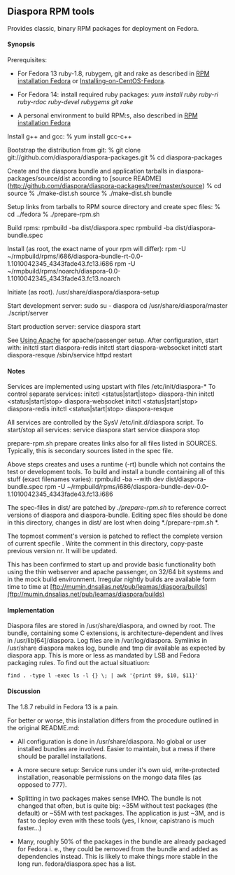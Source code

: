 ## Diaspora RPM tools

Provides classic, binary RPM packages for deployment on Fedora.

#### Synopsis

Prerequisites:

- For Fedora 13 ruby-1.8, rubygem, git  and rake as described in
  [RPM installation Fedora](http://github.com/diaspora/diaspora/wiki/Rpm-installation-on-fedora)
  or [Installing-on-CentOS-Fedora](http://github.com/diaspora/diaspora/wiki/Installing-on-CentOS-Fedora).

- For Fedora 14: install required ruby packages:
    *yum install ruby ruby-ri ruby-rdoc ruby-devel rubygems git rake*

- A personal environment to build RPM:s, also described in
  [RPM installation Fedora](http://github.com/diaspora/diaspora/wiki/Rpm-installation-on-fedora)

Install g++ and gcc:
    % yum install gcc-c++

Bootstrap the distribution from git:
    % git clone git://github.com/diaspora/diaspora-packages.git
    % cd diaspora-packages

Create and  the diaspora bundle and application tarballs in
diaspora-packages/source/dist according to [source README]
(http://github.com/diaspora/diaspora-packages/tree/master/source)
    % cd source
    % ./make-dist.sh source
    % ./make-dist.sh bundle

Setup links from  tarballs to RPM source directory and create spec files:
    % cd ../fedora
    % ./prepare-rpm.sh

Build rpms:
    rpmbuild -ba dist/diaspora.spec
    rpmbuild -ba dist/diaspora-bundle.spec

Install (as root, the exact name of your rpm will differ):
    rpm -U ~/rmpbuild/rpms/i686/diaspora-bundle-rt-0.0-1.1010042345_4343fade43.fc13.i686
    rpm -U ~/rmpbuild/rpms/noarch/diaspora-0.0-1.1010042345_4343fade43.fc13.noarch

Initiate (as root).
    /usr/share/diaspora/diaspora-setup

Start development server:
    sudo
    su - diaspora
    cd /usr/share/diaspora/master
    ./script/server

Start production server:
    service diaspora start

See [Using Apache](http://github.com/diaspora/diaspora/wiki/Using-apache) for
apache/passenger setup. After configuration, start with:
    initctl start diaspora-redis
    initctl start diaspora-websocket
    initctl start diaspora-resque
    /sbin/service httpd restart

#### Notes

Services are implemented using upstart with files /etc/init/diaspora-\* To control
separate services:
    initctl <status|start|stop> diaspora-thin
    initctl <status|start|stop> diaspora-websocket
    initctl <status|start|stop> diaspora-redis
    initctl <status|start|stop> diaspora-resque

All services are controlled by the SysV /etc/init.d/diaspora script. To
start/stop all services:
    service diaspora start
    service diaspora stop

prepare-rpm.sh prepare creates links  also for all files listed in SOURCES.
Typically, this is  secondary sources listed in the spec file.

Above steps creates and uses a runtime (-rt) bundle which not contains the
test or development tools. To build and install a bundle containing all
of this stuff (exact filenames varies):
    rpmbuild -ba --with dev dist/diaspora-bundle.spec
    rpm -U ~/rmpbuild/rpms/i686/diaspora-bundle-dev-0.0-1.1010042345_4343fade43.fc13.i686

The spec-files in dist/ are patched by *./prepare-rpm.sh* to reference
correct versions of diaspora and diaspora-bundle.  Editing spec files should be
done in this directory, changes in dist/ are lost when doing *./prepare-rpm.sh *.

The topmost comment's version is patched to reflect the complete version
of current specfile .  Write the comment in this directory, copy-paste
previous version nr. It will be updated.

This has been confirmed to start up and provide basic functionality both using
the thin webserver and apache passenger, on 32/64 bit systems and in the
mock build environment. Irregular nightly builds are available form time to time
at [ftp://mumin.dnsalias.net/pub/leamas/diaspora/builds](ftp://mumin.dnsalias.net/pub/leamas/diaspora/builds)

#### Implementation

Diaspora files are stored in /usr/share/diaspora, and owned by root. The
bundle, containing some C extensions, is architecture-dependent and lives
in /usr/lib[64]/diaspora. Log files are in /var/log/diaspora. Symlinks in
/usr/share diaspora makes log, bundle  and tmp dir available as expected by
diaspora app.  This is more or less as mandated by LSB and Fedora packaging rules.
To find out the actual situatiuon:

    find . -type l -exec ls -l {} \; | awk '{print $9, $10, $11}'


#### Discussion

The 1.8.7 rebuild in Fedora 13 is a pain.

For better or worse, this installation differs from the procedure outlined
in the original README.md:

- All configuration is done in /usr/share/diaspora. No global or user
  installed bundles are involved. Easier to maintain, but a mess if there
  should be parallel installations.

- A more secure setup: Service runs under it's own uid, write-protected
  installation, reasonable permissions on the mongo data files (as
  opposed to 777).

- Splitting in two packages makes sense IMHO. The bundle is not changed
  that often, but is quite big: ~35M without test packages (the default) or
  ~55M with test packages. The application is just ~3M, and is fast to
  deploy even with these tools (yes, I know, capistrano is much faster...)

- Many, roughly 50% of the packages in the bundle are already packaged
  for Fedora i. e., they could be removed from the bundle and added as
  dependencies instead.  This is likely to make things more stable in the
  long run.  fedora/diaspora.spec has a list.


